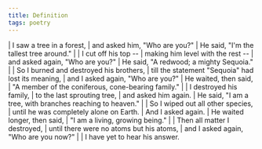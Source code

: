 ```yaml
---
title: Definition
tags: poetry
---
```


| I saw a tree in a forest,
| and asked him, "Who are you?"
| He said, "I'm the tallest tree around."
|
| I cut off his top --
| making him level with the rest --
| and asked again, "Who are you?"
| He said, "A redwood; a mighty Sequoia."
|
| So I burned and destroyed his brothers,
| till the statement "Sequoia" had lost its meaning,
| and I asked again, "Who are you?"
| He waited, then said,
|   "A member of the coniferous, cone-bearing family."
|
| I destroyed his family,
| to the last sprouting tree,
| and asked him again.
| He said, "I am a tree, with branches reaching to heaven."
|
| So I wiped out all other species,
| until he was completely alone on Earth.
| And I asked again.
| He waited longer, then said,
| "I am a living, growing being."
|
| Then all matter I destroyed,
| until there were no atoms but his atoms,
| and I asked again, "Who are you now?"
|
| I have yet to hear his answer.
